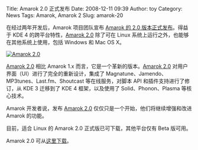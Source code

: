 Title: Amarok 2.0 正式发布
Date: 2008-12-11 09:39
Author: toy
Category: News
Tags: Amarok, Amarok 2
Slug: amarok-20

在经过两年开发后，Amarok 项目团队宣布 [Amarok 的 2.0
版本正式发布](http://amarok.kde.org/en/releases/2.0)。得益于 KDE 4
的跨平台特性，[Amarok 2.0](http://linuxtoy.org/search/amarok+2) 除了可在
Linux 系统上运行之外，也能够在其他系统上使用，包括 Windows 和 Mac OS X。

[![Amarok
2.0](http://i.linuxtoy.org/images/2008/12/amarok-2-thumb.png)](http://i.linuxtoy.org/images/2008/12/amarok-2.png)

[Amarok 2.0](http://linuxtoy.org/search/amarok+2) 相比 Amarok 1.x
而言，它是一个革新的版本。[Amarok
2.0](http://linuxtoy.org/search/amarok+2)
对用户界面（UI）进行了完全的重新设计，集成了
Magnatune、Jamendo、MP3tunes、Last.fm、Shoutcast 等在线服务，对脚本 API
和插件支持进行了修订，从 KDE 3 迁移到了 KDE 4 框架，以及使用了
Solid、Phonon、Plasma 等核心技术。

Amarok 开发者说，发布 [Amarok 2.0](http://linuxtoy.org/search/amarok+2)
仅仅只是一个开始，他们将继续增强和改进 Amarok 的功能。

目前，适合 Linux 的 Amarok 2.0 正式版已可下载，其他平台仅有 Beta
版可用。

Amarok 2.0 可从[这里下载](http://amarok.kde.org/wiki/Download)。
